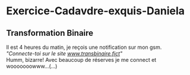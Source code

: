 # Exercice-Cadavdre-exquis-Daniela

## Transformation Binaire

Il est 4 heures du matin, je reçois une notification sur mon gsm.  
_"Connecte-toi sur le site www.transbinaire.fict"_  
Humm, bizarre! Avec beaucoup de réserves je me connect et wooooooowww...(...)  

